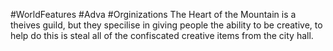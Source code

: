 #WorldFeatures #Adva #Orginizations
The Heart of the Mountain is a theives guild, but they specilise in giving people the ability to be creative, to help do this is steal all of the confiscated creative items from the city hall.